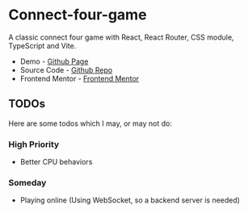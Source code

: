# Connect-four-game

A classic connect four game with React, React Router, CSS module, TypeScript and Vite.

- Demo - [Github Page](https://easonlin0716.github.io/frontend-mentor-works/connect-four-game/dist/#/)
- Source Code - [Github Repo](https://github.com/EasonLin0716/frontend-mentor-works/tree/main/connect-four-game)
- Frontend Mentor - [Frontend Mentor](https://www.frontendmentor.io/profile/EasonLin0716)

## TODOs

Here are some todos which I may, or may not do:

### High Priority

- Better CPU behaviors

### Someday

- Playing online (Using WebSocket, so a backend server is needed)